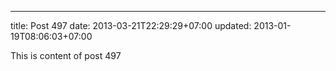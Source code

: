 ---
title: Post 497
date: 2013-03-21T22:29:29+07:00
updated: 2013-01-19T08:06:03+07:00

This is content of post 497